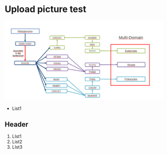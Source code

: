# Upload picture test 
 
![](https://github.com/EfthymisF/folder-scripts/blob/master/index.png)













* List1

## Header
1. LIst1
2. List2
3. LIst3

